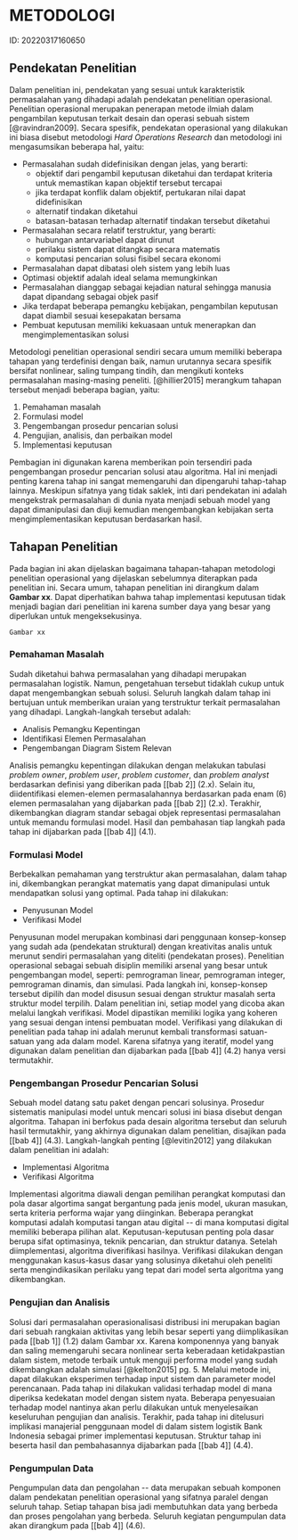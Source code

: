 # METODOLOGI

ID: 20220317160650

## Pendekatan Penelitian

Dalam penelitian ini, pendekatan yang sesuai untuk karakteristik permasalahan yang dihadapi adalah pendekatan penelitian operasional. Penelitian operasional merupakan penerapan metode ilmiah dalam pengambilan keputusan terkait desain dan operasi sebuah sistem [@ravindran2009]. Secara spesifik, pendekatan operasional yang dilakukan ini biasa disebut metodologi *Hard Operations Research* dan metodologi ini mengasumsikan beberapa hal, yaitu:

- Permasalahan sudah didefinisikan dengan jelas, yang berarti:
  - objektif dari pengambil keputusan diketahui dan terdapat kriteria untuk memastikan kapan objektif tersebut tercapai
  - jika terdapat konflik dalam objektif, pertukaran nilai dapat didefinisikan
  - alternatif tindakan diketahui
  - batasan-batasan terhadap alternatif tindakan tersebut diketahui
- Permasalahan secara relatif terstruktur, yang berarti:
  - hubungan antarvariabel dapat dirunut
  - perilaku sistem dapat ditangkap secara matematis
  - komputasi pencarian solusi fisibel secara ekonomi
- Permasalahan dapat dibatasi oleh sistem yang lebih luas
- Optimasi objektif adalah ideal selama memungkinkan
- Permasalahan dianggap sebagai kejadian natural sehingga manusia dapat dipandang sebagai objek pasif
- Jika terdapat beberapa pemangku kebijakan, pengambilan keputusan dapat diambil sesuai kesepakatan bersama
- Pembuat keputusan memiliki kekuasaan untuk menerapkan dan mengimplementasikan solusi

Metodologi penelitian operasional sendiri secara umum memiliki beberapa tahapan yang terdefinisi dengan baik, namun urutannya secara spesifik bersifat nonlinear, saling tumpang tindih, dan mengikuti konteks permasalahan masing-masing peneliti. [@hillier2015] merangkum tahapan tersebut menjadi beberapa bagian, yaitu:

1. Pemahaman masalah
2. Formulasi model
3. Pengembangan prosedur pencarian solusi
4. Pengujian, analisis, dan perbaikan model
5. Implementasi keputusan

Pembagian ini digunakan karena memberikan poin tersendiri pada pengembangan prosedur pencarian solusi atau algoritma. Hal ini menjadi penting karena tahap ini sangat memengaruhi dan dipengaruhi tahap-tahap lainnya. Meskipun sifatnya yang tidak saklek, inti dari pendekatan ini adalah mengekstrak permasalahan di dunia nyata menjadi sebuah model yang dapat dimanipulasi dan diuji kemudian mengembangkan kebijakan serta mengimplementasikan keputusan berdasarkan hasil.

## Tahapan Penelitian

Pada bagian ini akan dijelaskan bagaimana tahapan-tahapan metodologi penelitian operasional yang dijelaskan sebelumnya diterapkan pada penelitian ini. Secara umum, tahapan penelitian ini dirangkum dalam **Gambar xx**. Dapat diperhatikan bahwa tahap implementasi keputusan tidak menjadi bagian dari penelitian ini karena sumber daya yang besar yang diperlukan untuk mengeksekusinya.

`Gambar xx`

### Pemahaman Masalah

Sudah diketahui bahwa permasalahan yang dihadapi merupakan permasalahan logistik. Namun, pengetahuan tersebut tidaklah cukup untuk dapat mengembangkan sebuah solusi. Seluruh langkah dalam tahap ini bertujuan untuk memberikan uraian yang terstruktur terkait permasalahan yang dihadapi. Langkah-langkah tersebut adalah:

- Analisis Pemangku Kepentingan
- Identifikasi Elemen Permasalahan
- Pengembangan Diagram Sistem Relevan

Analisis pemangku kepentingan dilakukan dengan melakukan tabulasi *problem owner*, *problem user*, *problem customer*, dan *problem analyst* berdasarkan definisi yang diberikan pada [[bab 2]] (2.x). Selain itu, diidentifikasi elemen-elemen permasalahannya berdasarkan pada enam (6) elemen permasalahan yang dijabarkan pada [[bab 2]] (2.x). Terakhir, dikembangkan diagram standar sebagai objek representasi permasalahan untuk memandu formulasi model. Hasil dan pembahasan tiap langkah pada tahap ini dijabarkan pada [[bab 4]] (4.1).

### Formulasi Model

Berbekalkan pemahaman yang terstruktur akan permasalahan, dalam tahap ini, dikembangkan perangkat matematis yang dapat dimanipulasi untuk mendapatkan solusi yang optimal. Pada tahap ini dilakukan:

- Penyusunan Model
- Verifikasi Model

Penyusunan model merupakan kombinasi dari penggunaan konsep-konsep yang sudah ada (pendekatan struktural) dengan kreativitas analis untuk merunut sendiri permasalahan yang diteliti (pendekatan proses). Penelitian operasional sebagai sebuah disiplin memiliki arsenal yang besar untuk pengembangan model, seperti: pemrograman linear, pemrograman integer, pemrograman dinamis, dan simulasi. Pada langkah ini, konsep-konsep tersebut dipilih dan model disusun sesuai dengan struktur masalah serta struktur model terpilih.
Dalam penelitian ini, setiap model yang dicoba akan melalui langkah verifikasi. Model dipastikan memiliki logika yang koheren yang sesuai dengan intensi pembuatan model. Verifikasi yang dilakukan di penelitian pada tahap ini adalah merunut kembali transformasi satuan-satuan yang ada dalam model. Karena sifatnya yang iteratif, model yang digunakan dalam penelitian dan dijabarkan pada [[bab 4]] (4.2) hanya versi termutakhir.

### Pengembangan Prosedur Pencarian Solusi

Sebuah model datang satu paket dengan pencari solusinya. Prosedur sistematis manipulasi model untuk mencari solusi ini biasa disebut dengan algoritma. Tahapan ini berfokus pada desain algoritma tersebut dan seluruh hasil termutakhir, yang akhirnya digunakan dalam penelitian, disajikan pada [[bab 4]] (4.3). Langkah-langkah penting [@levitin2012] yang dilakukan dalam penelitian ini adalah:

- Implementasi Algoritma
- Verifikasi Algoritma

Implementasi algoritma diawali dengan pemilihan perangkat komputasi dan pola dasar algortima sangat bergantung pada jenis model, ukuran masukan, serta kriteria performa wajar yang diinginkan. Beberapa perangkat komputasi adalah komputasi tangan atau digital -- di mana komputasi digital memiliki beberapa pilihan alat. Keputusan-keputusan penting pola dasar berupa sifat optimasinya, teknik pencarian, dan struktur datanya.
Setelah diimplementasi, algoritma diverifikasi hasilnya. Verifikasi dilakukan dengan menggunakan kasus-kasus dasar yang solusinya diketahui oleh peneliti serta mengindikasikan perilaku yang tepat dari model serta algoritma yang dikembangkan.

### Pengujian dan Analisis

Solusi dari permasalahan operasionalisasi distribusi ini merupakan bagian dari sebuah rangkaian aktivitas yang lebih besar seperti yang diimplikasikan pada [[bab 1]] (1.2) dalam Gambar xx. Karena komponennya yang banyak dan saling memengaruhi secara nonlinear serta keberadaan ketidakpastian dalam sistem, metode terbaik untuk menguji performa model yang sudah dikembangkan adalah simulasi [@kelton2015] pg. 5. Melalui metode ini, dapat dilakukan eksperimen terhadap input sistem dan parameter model perencanaan. Pada tahap ini dilakukan validasi terhadap model di mana diperiksa kedekatan model dengan sistem nyata. Beberapa penyesuaian terhadap model nantinya akan perlu dilakukan untuk menyelesaikan keseluruhan pengujian dan analisis. Terakhir, pada tahap ini ditelusuri implikasi manajerial penggunaan model di dalam sistem logistik Bank Indonesia sebagai primer implementasi keputusan. Struktur tahap ini beserta hasil dan pembahasannya dijabarkan pada [[bab 4]] (4.4).

### Pengumpulan Data

Pengumpulan data dan pengolahan -- data merupakan sebuah komponen dalam pendekatan penelitian operasional yang sifatnya paralel dengan seluruh tahap. Setiap tahapan bisa jadi membutuhkan data yang berbeda dan proses pengolahan yang berbeda. Seluruh kegiatan pengumpulan data akan dirangkum pada [[bab 4]] (4.6).
